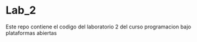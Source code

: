 # Lab_2
Este repo contiene el codigo del laboratorio 2 del curso programacion bajo plataformas abiertas
